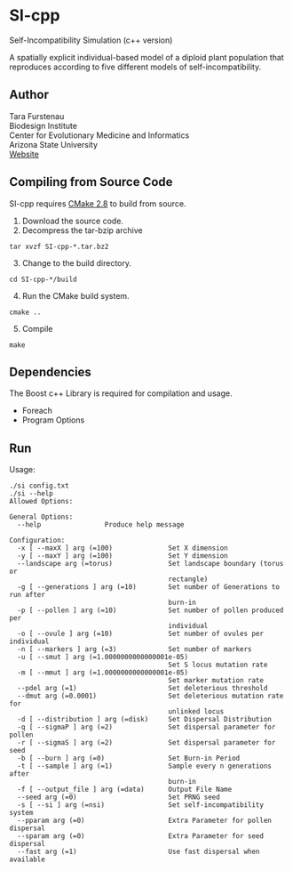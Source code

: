 SI-cpp
======
Self-Incompatibility Simulation (c++ version)

A spatially explicit individual-based model of a diploid plant population that reproduces according to five different models of self-incompatibility.

Author
------
Tara Furstenau  
Biodesign Institute  
Center for Evolutionary Medicine and Informatics  
Arizona State University  
[Website](http://tfursten.github.io)  

Compiling from Source Code
--------------------------
SI-cpp requires [CMake 2.8](http://www.cmake.org/) to build from source. 

1. Download the source code.  
2. Decompress the tar-bzip archive  
  ```
  tar xvzf SI-cpp-*.tar.bz2
  ```
3. Change to the build directory.  
  ```
  cd SI-cpp-*/build
  ```
4. Run the CMake build system.  
  ```
  cmake ..
  ```  
5. Compile  
  ```
  make
  ```

Dependencies
-------------
The Boost c++ Library is required for compilation and usage.
* Foreach
* Program Options

Run
----
Usage:
```
./si config.txt
./si --help
Allowed Options:

General Options:
  --help                Produce help message

Configuration:
  -x [ --maxX ] arg (=100)              Set X dimension
  -y [ --maxY ] arg (=100)              Set Y dimension
  --landscape arg (=torus)              Set landscape boundary (torus or 
                                        rectangle)
  -g [ --generations ] arg (=10)        Set number of Generations to run after 
                                        burn-in
  -p [ --pollen ] arg (=10)             Set number of pollen produced per 
                                        individual
  -o [ --ovule ] arg (=10)              Set number of ovules per individual
  -n [ --markers ] arg (=3)             Set number of markers
  -u [ --smut ] arg (=1.0000000000000001e-05)
                                        Set S locus mutation rate
  -m [ --mmut ] arg (=1.0000000000000001e-05)
                                        Set marker mutation rate
  --pdel arg (=1)                       Set deleterious threshold
  --dmut arg (=0.0001)                  Set deleterious mutation rate for 
                                        unlinked locus
  -d [ --distribution ] arg (=disk)     Set Dispersal Distribution
  -q [ --sigmaP ] arg (=2)              Set dispersal parameter for pollen
  -r [ --sigmaS ] arg (=2)              Set dispersal parameter for seed
  -b [ --burn ] arg (=0)                Set Burn-in Period
  -t [ --sample ] arg (=1)              Sample every n generations after 
                                        burn-in
  -f [ --output_file ] arg (=data)      Output File Name
  --seed arg (=0)                       Set PRNG seed
  -s [ --si ] arg (=nsi)                Set self-incompatibility system
  --pparam arg (=0)                     Extra Parameter for pollen dispersal
  --sparam arg (=0)                     Extra Parameter for seed dispersal
  --fast arg (=1)                       Use fast dispersal when available




```
